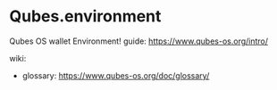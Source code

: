 # Qubes.environment
Qubes OS wallet Environment! guide: https://www.qubes-os.org/intro/

wiki:
- glossary: https://www.qubes-os.org/doc/glossary/
